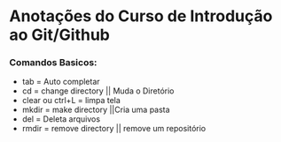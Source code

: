 # Anotações do Curso de Introdução ao Git/Github

### Comandos Basicos:

- tab = Auto completar
- cd = change directory  || Muda o Diretório
- clear ou ctrl+L = limpa tela
- mkdir = make directory ||Cria uma pasta
- del = Deleta arquivos
- rmdir = remove directory || remove um repositório

